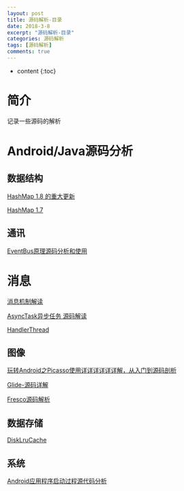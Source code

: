 ```yaml
---
layout: post
title: 源码解析-目录
date: 2018-3-8
excerpt: "源码解析-目录"
categories: 源码解析
tags: [源码解析]
comments: true
---
```



* content
{:toc}



# 简介

记录一些源码的解析

# Android/Java源码分析

## 数据结构

[HashMap 1.8 的重大更新](http://blog.csdn.net/carson_ho/article/details/79373134?from=timeline#10006-weixin-1-52626-6b3bffd01fdde4900130bc5a2751b6d1)

[HashMap 1.7](http://blog.csdn.net/carson_ho/article/details/79373026)

## 通讯

[EventBus原理源码分析和使用](http://blog.csdn.net/hua631150873/article/details/51377131)

# 消息

[消息机制解读](http://vivianking6855.github.io/2018/03/09/Source-Message-Mechanism/)

[AsyncTask异步任务 源码解读](http://blog.csdn.net/maplejaw_/article/details/51441312)

[HandlerThread](http://blog.csdn.net/abc512427549/article/details/79481226)

## 图像

[玩转Android之Picasso使用详详详详详详解，从入门到源码剖析 ](http://blog.csdn.net/u012702547/article/details/52273918)
 
[Glide-源码详解](http://blog.csdn.net/yulyu/article/details/60331803)

[Fresco源码解析](http://blog.csdn.net/column/details/master-fresco.html)

## 数据存储

[DiskLruCache](http://vivianking6855.github.io/2017/11/15/DiskLruCache/)

## 系统

[Android应用程序启动过程源代码分析](http://blog.csdn.net/luoshengyang/article/details/6689748 )


